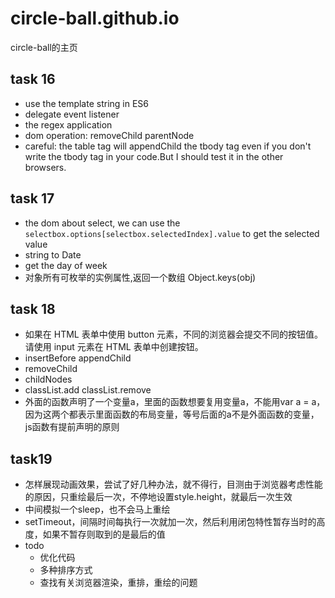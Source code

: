 # circle-ball.github.io
circle-ball的主页

## task 16
* use the template string in ES6
* delegate event listener
* the regex application
* dom operation: removeChild parentNode
* careful: the table tag will appendChild the tbody tag even if you don't write the tbody tag in your code.But I should test it in the other browsers.

## task 17
* the dom about select, we can use the `selectbox.options[selectbox.selectedIndex].value` to get the selected value 
* string to Date
* get the day of week
* 对象所有可枚举的实例属性,返回一个数组 Object.keys(obj)

## task 18
* 如果在 HTML 表单中使用 button 元素，不同的浏览器会提交不同的按钮值。请使用 input 元素在 HTML 表单中创建按钮。
* insertBefore appendChild 
* removeChild
* childNodes
* classList.add classList.remove
* 外面的函数声明了一个变量a，里面的函数想要复用变量a，不能用var a = a，因为这两个都表示里面函数的布局变量，等号后面的a不是外面函数的变量，js函数有提前声明的原则

## task19
* 怎样展现动画效果，尝试了好几种办法，就不得行，目测由于浏览器考虑性能的原因，只重绘最后一次，不停地设置style.height，就最后一次生效
* 中间模拟一个sleep，也不会马上重绘
* setTimeout，间隔时间每执行一次就加一次，然后利用闭包特性暂存当时的高度，如果不暂存则取到的是最后的值
* todo
    * 优化代码
    * 多种排序方式
    * 查找有关浏览器渲染，重排，重绘的问题